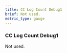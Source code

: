 ```yaml
---
title: CC Log Count Debug1
brief: Not used.
metric_type: gauge
---
```


### CC Log Count Debug1

Not used.
